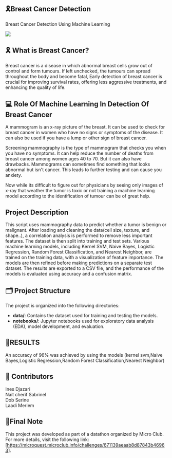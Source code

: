 ## 🎗Breast Cancer Detection

Breast Cancer Detection Using Machine Learning

<img src="https://cdn-images-1.medium.com/max/2600/1*gNcFEL1cpGpDC4vo1zUAWA.png" />

## 🎗 What is Breast Cancer?

Breast cancer is a disease in which abnormal breast cells grow out of control and form tumours. If left unchecked, the tumours can spread throughout the body and become fatal,
Early detection of breast cancer is crucial for improving survival rates, offering less aggressive treatments, and enhancing the quality of life.

##  💻 Role Of Machine Learning In Detection Of Breast Cancer

A mammogram is an x-ray picture of the breast. It can be used to check for breast cancer in women who have no signs or symptoms of the disease. It can also be used if you have a lump or other sign of breast cancer.

Screening mammography is the type of mammogram that checks you when you have no symptoms. It can help reduce the number of deaths from breast cancer among women ages 40 to 70. But it can also have drawbacks. Mammograms can sometimes find something that looks abnormal but isn't cancer. This leads to further testing and can cause you anxiety. 

Now while its difficult to figure out for physicians  by seeing only images of x-ray that weather the tumor is toxic or not training a machine learning model according to the identification of tumour can be of great help.

## Project Description

This script uses mammography data to predict whether a tumor is benign or malignant. After loading and cleaning the data(cell size, texture, and shape..), a correlation analysis is performed to remove less important features. 
The dataset is then split into training and test sets. 
Various machine learning models, including Kernel SVM, Naive Bayes, Logistic Regression, Random Forest Classification, and Nearest Neighbor, are trained on the training data, with a visualization of feature importance. 
The models are then refined before making predictions on a separate test dataset.
The results are exported to a CSV file, and the performance of the models is evaluated using accuracy and a confusion matrix.
 
## 🗂️ Project Structure

The project is organized into the following directories:

- **data/**: Contains the dataset used for training and testing the models.
- **notebooks/**: Jupyter notebooks used for exploratory data analysis (EDA), model development, and evaluation.


## 📌RESULTS 
An accuracy of 96% was achieved by using  the models (kernel svm,Naive Bayes,Logistic Regression,Random Forest Classification,Nearest Neighbor)

## 👥 Contributors

Ines Djazari                   
Nait cherif Sabrinel              
Dob Serine                    
Laadi Meriem                 

##  📝Final Note 
This project was developed as part of a datathon organized by Micro Club. For more details, visit the following link: [https://microquest.microclub.info/challenges/671139aeaab8d87843b46963].

